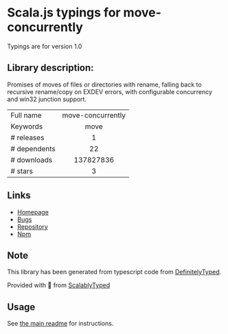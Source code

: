 
# Scala.js typings for move-concurrently

Typings are for version 1.0

## Library description:
Promises of moves of files or directories with rename, falling back to recursive rename/copy on EXDEV errors, with configurable concurrency and win32 junction support.

|                    |                 |
| ------------------ | :-------------: |
| Full name          | move-concurrently |
| Keywords           | move |
| # releases         | 1 |
| # dependents       | 22 |
| # downloads        | 137827836 |
| # stars            | 3 |

## Links
- [Homepage](https://www.npmjs.com/package/move-concurrently)
- [Bugs](https://github.com/npm/move-concurrently/issues)
- [Repository](https://github.com/npm/move-concurrently)
- [Npm](https://www.npmjs.com/package/move-concurrently)
    


## Note
This library has been generated from typescript code from [DefinitelyTyped](https://definitelytyped.org).

Provided with :purple_heart: from [ScalablyTyped](https://github.com/oyvindberg/ScalablyTyped)

## Usage
See [the main readme](../../readme.md) for instructions.


